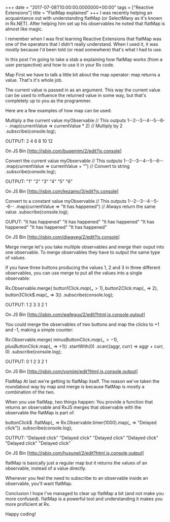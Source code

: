 +++
date = "2017-07-08T10:00:00.0000000+00:00"
tags = ["Reactive Extensions"]
title = "FlatMap explained"
+++
I was recently helping an acquaintance out with understanding flatMap  (or 
SelectMany  as it's known in Rx.NET). After helping him set up his observables
he noted that flatMap  is almost like magic.

I remember when I was first learning Reactive Extensions that flatMap  was one
of the operators that I didn't really understand. When I used it, it was mostly
because I'd been told (or read somewhere) that's what I had to use.

In this post I'm going to take a stab a explaining how flatMap  works (from a
user perspective) and how to use it in your Rx code.

Map
First we have to talk a little bit about the map  operator: map  returns a
value. That's it's whole job.

The current value is passed in as an argument. This way the current value can be
used to influence the returned value in some way, but that's completely up to
you as the programmer.

Here are a few examples of how map  can be used:

Multiply a the current value
myObservable // This outputs 1--2--3--4--5--6--
  .map(currentValue => currentValue * 2) // Multiply by 2
  .subscribe(console.log);

OUTPUT:
2
4
6
8
10
12


On JS Bin [http://jsbin.com/buqemim/2/edit?js,console]

Convert the current value
myObservable // This outputs 1--2--3--4--5--6--
  .map(currentValue => currentValue + "") // Convert to string
  .subscribe(console.log);

OUTPUT:
"1"
"2"
"3"
"4"
"5"
"6"


On JS Bin [http://jsbin.com/kezamo/3/edit?js,console]

Convert to a constant value
myObservable // This outputs 1--2--3--4--5--6--
  .map(currentValue => "It has happened") // Always return the same value
  .subscribe(console.log);

OUPUT:
"It has happened"
"It has happened"
"It has happened"
"It has happened"
"It has happened"
"It has happened"


On JS Bin [http://jsbin.com/diwayeg/2/edit?js,console]

Merge
merge  let's you take multiple observables and merge their ouput into one
observable. To merge observables they have to output the same type of values.

If you have three buttons producing the values 1, 2 and 3 in three different
observables, you can use merge to put all the values into a single observable:

Rx.Observable.merge(
    button1Click$.map(_ => 1),
    button2Click$.map(_ => 2),
    button3Click$.map(_ => 3))
  .subscribe(console.log);

OUTPUT:
1
2
3
3
2
1


On JS Bin [http://jsbin.com/wafeguy/2/edit?html,js,console,output]

You could merge the observables of two buttons and map the clicks to +1  and -1,
making a simple counter:

Rx.Observable.merge(
    minusButtonClick$.map(_ => -1),
    plusButtonClick$.map(_ => +1))
  .startWith(0)
  .scan((aggr, curr) => aggr + curr, 0)
  .subscribe(console.log);

OUTPUT:
0
1
2
3
2
1


On JS Bin [http://jsbin.com/vomijej/edit?html,js,console,output]

FlatMap
At last we're getting to flatMap  itself. The reason we've taken the roundabout
way by map  and merge  is because flatMap  is mostly a combination of the two.

When you use flatMap, two things happen: You provide a function that returns an
observable and RxJS merges that observable with the observable the flatMap  is
part of.

buttonClick$
  .flatMap(_ => Rx.Observable.timer(1000).map(_ => "Delayed click"))
  .subscribe(console.log);

OUTPUT:
"Delayed click"
"Delayed click"
"Delayed click"
"Delayed click"
"Delayed click"
"Delayed click"


On JS Bin [http://jsbin.com/huxunel/2/edit?html,js,console,output]

flatMap  is basically just a regular map  but it returns the values of an
observable, instead of a value directly.

Whenever you feel the need to subscribe to an observable inside an observable,
you'll want flatMap.

Conclusion
I hope I've managed to clear up flatMap  a bit (and not make you more confused).
 flatMap  is a powerful tool and understanding it makes you more proficient at
Rx.

Happy coding!
